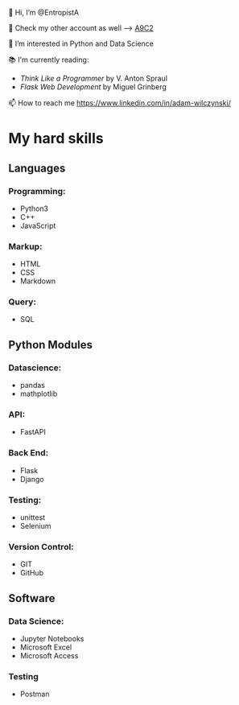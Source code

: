 👋 Hi, I’m @EntropistA

🤫 Check my other account as well --> [A9C2](https://github.com/a9c2)

👀 I’m interested in Python and Data Science

📚 I'm currently reading:
- _Think Like a Programmer_ by V. Anton Spraul
- _Flask Web Development_ by Miguel Grinberg

📫 How to reach me https://www.linkedin.com/in/adam-wilczynski/

# My hard skills

## Languages

### Programming:
- Python3
- C++
- JavaScript

### Markup:
- HTML
- CSS
- Markdown

### Query:
- SQL

## Python Modules

### Datascience:
- pandas
- mathplotlib

### API:
- FastAPI

### Back End:
- Flask
- Django

### Testing:
- unittest
- Selenium

### Version Control:
- GIT
- GitHub

## Software

### Data Science:
- Jupyter Notebooks
- Microsoft Excel
- Microsoft Access

### Testing
- Postman


<!---
EntropistA/EntropistA is a ✨ special ✨ repository because its `README.md` (this file) appears on your GitHub profile.
You can click the Preview link to take a look at your changes.
--->
